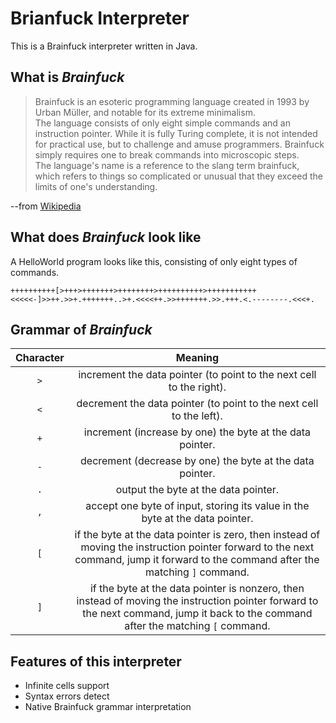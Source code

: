 # Brianfuck Interpreter
This is a Brainfuck interpreter written in Java.  
## What is *Brainfuck* 
> Brainfuck is an esoteric programming language created in 1993 by Urban Müller, and notable for its extreme minimalism.  
> The language consists of only eight simple commands and an instruction pointer. While it is fully Turing complete, it is not intended for practical use, but to challenge and amuse programmers. Brainfuck simply requires one to break commands into microscopic steps.  
> The language's name is a reference to the slang term brainfuck, which refers to things so complicated or unusual that they exceed the limits of one's understanding.  
   
   --from [Wikipedia](https://en.wikipedia.org/wiki/Brainfuck)
   
## What does *Brainfuck* look like
A HelloWorld program looks like this, consisting of only eight types of commands.
```brainfuck
++++++++++[>+++>+++++++>++++++++>++++++++++>+++++++++++<<<<<-]>>++.>>+.+++++++..>+.<<<<++.>>+++++++.>>.+++.<.--------.<<<+.
```

## Grammar of *Brainfuck*
|Character|Meaning| 
|:------:|:------:|
|`>`|increment the data pointer (to point to the next cell to the right).|
|`<`|decrement the data pointer (to point to the next cell to the left).|
|`+`|increment (increase by one) the byte at the data pointer.|
|`-`|decrement (decrease by one) the byte at the data pointer.|
|`.`|output the byte at the data pointer.|
|`,`|accept one byte of input, storing its value in the byte at the data pointer.|
|`[`|if the byte at the data pointer is zero, then instead of moving the instruction pointer forward to the next command, jump it forward to the command after the matching `]` command.|
|`]`|if the byte at the data pointer is nonzero, then instead of moving the instruction pointer forward to the next command, jump it back to the command after the matching `[` command.|  

## Features of this interpreter
- Infinite cells support
- Syntax errors detect
- Native Brainfuck grammar interpretation

